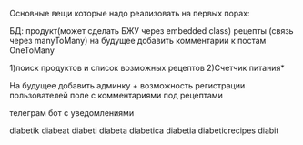 Основные вещи которые надо реализовать на первых порах:

БД:
продукт(может сделать БЖУ через embedded class)
рецепты (связь через manyToMany)
на будущее добавить комментарии к постам OneToMany

1)поиск продуктов и список возможных рецептов
2)Счетчик питания*

На будущее добавить админку + возможность регистрации пользователей
поле с комментариями под рецептами

телеграм бот с уведомлениями


diabetik
diabeat
diabeti
diabeta
diabetica
diabetia
diabeticrecipes
diabit
